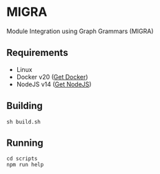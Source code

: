 # MIGRA
Module Integration using Graph Grammars (MIGRA)

## Requirements

- Linux
- Docker v20 ([Get Docker](https://docs.docker.com/get-docker/))
- NodeJS v14 ([Get NodeJS](https://nodejs.org/))

## Building

```
sh build.sh
```

## Running

```
cd scripts
npm run help
```